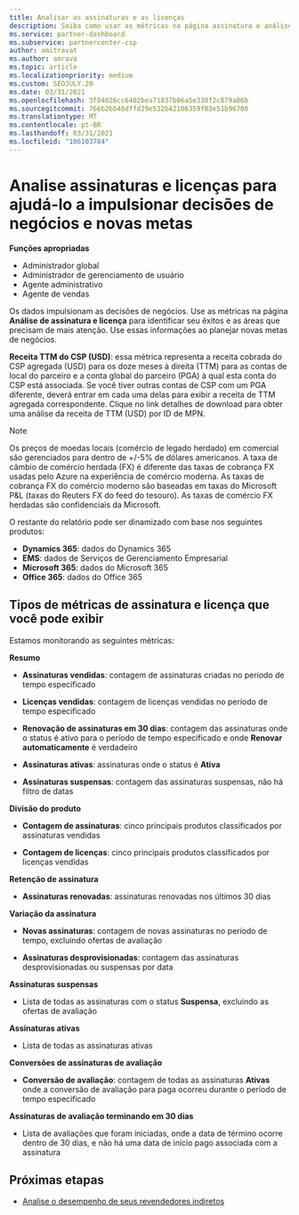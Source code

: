```yaml
---
title: Analisar as assinaturas e as licenças
description: Saiba como usar as métricas na página assinatura e análise de licença para identificar seus sucessos e áreas que precisam de mais atenção.
ms.service: partner-dashboard
ms.subservice: partnercenter-csp
author: amitravat
ms.author: amrava
ms.topic: article
ms.localizationpriority: medium
ms.custom: SEOJULY.20
ms.date: 03/31/2021
ms.openlocfilehash: 3f84026cc6402bea71837b06a5e330f2c879a06b
ms.sourcegitcommit: 766b2bb46dffd29e532b42106359f83e51b96700
ms.translationtype: MT
ms.contentlocale: pt-BR
ms.lasthandoff: 03/31/2021
ms.locfileid: "106103784"
---
```

# <a name="analyze-subscriptions-and-licenses-to-help-you-drive-business-decisions-and-new-goals"></a>Analise assinaturas e licenças para ajudá-lo a impulsionar decisões de negócios e novas metas

**Funções apropriadas**

- Administrador global
- Administrador de gerenciamento de usuário
- Agente administrativo
- Agente de vendas

Os dados impulsionam as decisões de negócios. Use as métricas na página **Análise de assinatura e licença** para identificar seu êxitos e as áreas que precisam de mais atenção. Use essas informações ao planejar novas metas de negócios.

**Receita TTM do CSP (USD)**: essa métrica representa a receita cobrada do CSP agregada (USD) para os doze meses à direita (TTM) para as contas de local do parceiro e a conta global do parceiro (PGA) à qual esta conta do CSP está associada. Se você tiver outras contas de CSP com um PGA diferente, deverá entrar em cada uma delas para exibir a receita de TTM agregada correspondente.  Clique no link detalhes de download para obter uma análise da receita de TTM (USD) por ID de MPN.

>[!NOTE]
>Os preços de moedas locais (comércio de legado herdado) em comercial são gerenciados para dentro de +/-5% de dólares americanos. A taxa de câmbio de comércio herdada (FX) é diferente das taxas de cobrança FX usadas pelo Azure na experiência de comércio moderna. As taxas de cobrança FX do comércio moderno são baseadas em taxas do Microsoft P&L (taxas do Reuters FX do feed do tesouro). As taxas de comércio FX herdadas são confidenciais da Microsoft.


O restante do relatório pode ser dinamizado com base nos seguintes produtos:

 - **Dynamics 365**: dados do Dynamics 365  
 - **EMS**: dados de Serviços de Gerenciamento Empresarial  
 - **Microsoft 365**: dados do Microsoft 365  
 - **Office 365**: dados do Office 365  


## <a name="types-of-subscription-and-license-metrics-you-can-view"></a>Tipos de métricas de assinatura e licença que você pode exibir

Estamos monitorando as seguintes métricas:

**Resumo**  
 - **Assinaturas vendidas**: contagem de assinaturas criadas no período de tempo especificado  
  
 - **Licenças vendidas**: contagem de licenças vendidas no período de tempo especificado  
  
 - **Renovação de assinaturas em 30 dias**: contagem das assinaturas onde o status é ativo para o período de tempo especificado e onde **Renovar automaticamente** é verdadeiro
 
 - **Assinaturas ativas**: assinaturas onde o status é **Ativa**  
 
 - **Assinaturas suspensas**: contagem das assinaturas suspensas, não há filtro de datas  

**Divisão do produto**
  
 - **Contagem de assinaturas**: cinco principais produtos classificados por assinaturas vendidas  
 
 - **Contagem de licenças**: cinco principais produtos classificados por licenças vendidas

**Retenção de assinatura**

 - **Assinaturas renovadas**: assinaturas renovadas nos últimos 30 dias  

**Variação da assinatura**  
 - **Novas assinaturas**: contagem de novas assinaturas no período de tempo, excluindo ofertas de avaliação  
 
 - **Assinaturas desprovisionadas**: contagem das assinaturas desprovisionadas ou suspensas por data  

**Assinaturas suspensas** 
 
 - Lista de todas as assinaturas com o status **Suspensa**, excluindo as ofertas de avaliação  
  
**Assinaturas ativas**

 - Lista de todas as assinaturas ativas  

**Conversões de assinaturas de avaliação**  

 - **Conversão de avaliação**: contagem de todas as assinaturas **Ativas** onde a conversão de avaliação para paga ocorreu durante o período de tempo especificado  

**Assinaturas de avaliação terminando em 30 dias**  

 - Lista de avaliações que foram iniciadas, onde a data de término ocorre dentro de 30 dias, e não há uma data de início pago associada com a assinatura  



## <a name="next-steps"></a>Próximas etapas

- [Analise o desempenho de seus revendedores indiretos](analyze-indirect-resellers.md)
